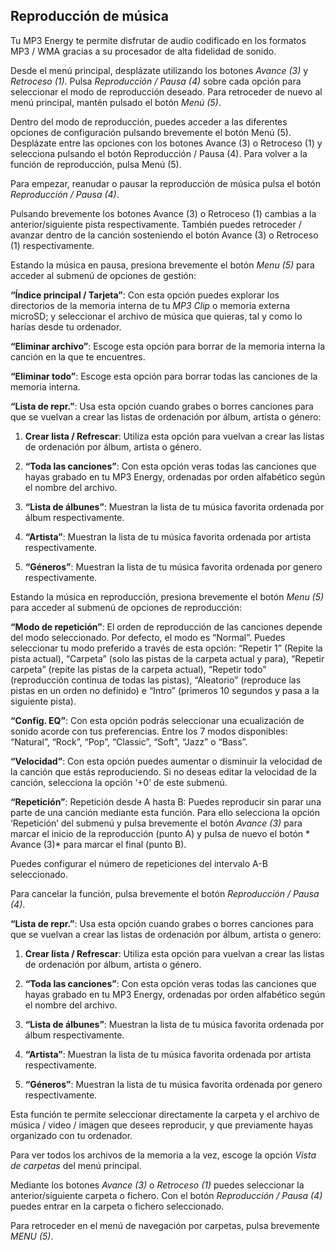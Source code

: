 ## Reproducción de música

Tu MP3 Energy te permite disfrutar de audio codificado en los formatos MP3 / WMA  gracias a su procesador de alta fidelidad de sonido. 

Desde el menú principal, desplázate utilizando los botones *Avance (3)* y *Retroceso (1)*. Pulsa *Reproducción / Pausa (4)* sobre cada opción para seleccionar el modo de reproducción deseado. Para retroceder de nuevo al menú principal, mantén pulsado el botón *Menú (5)*.

Dentro del modo de reproducción, puedes acceder a las diferentes opciones de configuración pulsando brevemente el botón Menú (5). Desplázate entre las opciones con los botones Avance (3) o Retroceso (1) y selecciona pulsando el botón Reproducción / Pausa (4). Para volver a la función de reproducción, pulsa Menú (5). 

Para empezar, reanudar o pausar la reproducción de música pulsa el botón *Reproducción / Pausa (4)*.

Pulsando brevemente los botones Avance (3) o Retroceso (1) cambias a la anterior/siguiente pista respectivamente. También puedes retroceder / avanzar dentro de la canción sosteniendo el botón Avance (3) o Retroceso (1) respectivamente.

Estando la música en pausa, presiona brevemente el  botón *Menu (5)* para acceder al submenú de opciones de gestión:

**“Índice principal / Tarjeta”**: 
Con esta opción puedes explorar los directorios de la memoria interna de tu *MP3 Clip* o memoria externa microSD; y seleccionar el archivo de música que quieras, tal y como lo harías desde tu ordenador.

**“Eliminar archivo”**: 
Escoge esta opción para borrar de la memoria interna la canción en la que te encuentres.

**“Eliminar todo”**: 
Escoge esta opción para borrar todas las canciones de la memoria interna.

**“Lista de repr.”**: Usa esta opción cuando grabes o borres canciones para que se vuelvan a crear las listas de ordenación por álbum, artista o género:

1.	**Crear lista / Refrescar**: Utiliza esta opción para vuelvan a crear las listas de ordenación por álbum, artista o género.

2.	**“Toda las canciones”**:  Con esta opción veras todas las canciones que hayas grabado en tu MP3 Energy, ordenadas por orden alfabético según el nombre del archivo.

3.	**“Lista de álbunes”**: Muestran la lista de tu música favorita ordenada por álbum respectivamente.

4.	**“Artista”**: Muestran la lista de tu música favorita ordenada por artista respectivamente.

5.	**“Géneros”**: Muestran la lista de tu música favorita ordenada por genero respectivamente.

Estando la música en reproducción, presiona brevemente el  botón *Menu (5)* para acceder al submenú de opciones de reproducción:

**“Modo de repetición”**: 
El orden de reproducción de las canciones depende del modo seleccionado. Por defecto, el modo es “Normal”. Puedes seleccionar tu modo preferido a través de esta opción: “Repetir 1” (Repite la pista actual), “Carpeta” (solo las pistas de la carpeta actual y para), “Repetir carpeta” (repite las pistas de la carpeta actual), “Repetir todo” (reproducción continua de todas las pistas), “Aleatorio” (reproduce las pistas en un orden no definido) e “Intro” (primeros 10 segundos y pasa a la siguiente pista).

**“Config. EQ”**: 
Con esta opción podrás seleccionar una ecualización de sonido acorde con tus preferencias. Entre los 7 modos disponibles: “Natural”, “Rock”, “Pop”, “Classic”, “Soft”, “Jazz” o “Bass”.

**“Velocidad”**:
Con esta opción puedes aumentar o disminuir la velocidad de la canción que estás reproduciendo. Si no deseas editar la velocidad de la canción, selecciona la opción ‘+0’ de este submenú.

**“Repetición”**: 
Repetición desde A hasta B: Puedes reproducir sin parar una parte de una canción mediante esta función. Para ello selecciona la opción ‘Repetición’ del submenú y pulsa brevemente el botón *Avance (3)* para marcar el inicio de la reproducción (punto A) y pulsa de nuevo el botón * Avance (3)* para marcar el final (punto B). 

Puedes configurar el número de repeticiones del intervalo A-B seleccionado.

Para cancelar la función, pulsa brevemente el botón *Reproducción / Pausa (4)*.

**“Lista de repr.”**: Usa esta opción cuando grabes o borres canciones para que se vuelvan a crear las listas de ordenación por álbum, artista o genero:

1.	**Crear lista / Refrescar**: Utiliza esta opción para vuelvan a crear las listas de ordenación por álbum, artista o género.

2.	**“Toda las canciones”**: Con esta opción veras todas las canciones que hayas grabado en tu MP3 Energy, ordenadas por orden alfabético según el nombre del archivo.

3.	**“Lista de álbunes”**: Muestran la lista de tu música favorita ordenada por álbum respectivamente.

4.	**“Artista”**: Muestran la lista de tu música favorita ordenada por artista respectivamente.

5.	**“Géneros”**: Muestran la lista de tu música favorita ordenada por genero respectivamente.




Esta función te permite seleccionar directamente la carpeta y el archivo de música / video / imagen que desees reproducir, y que previamente hayas organizado con tu ordenador.

Para ver todos los archivos de la memoria a la vez, escoge la opción *Vista de carpetas* del menú principal.

Mediante los botones *Avance (3)* o *Retroceso (1)* puedes seleccionar la anterior/siguiente carpeta o fichero. Con el botón *Reproducción / Pausa (4)* puedes entrar en la carpeta o fichero seleccionado.

Para retroceder en el menú de navegación por carpetas, pulsa brevemente *MENU (5)*.

